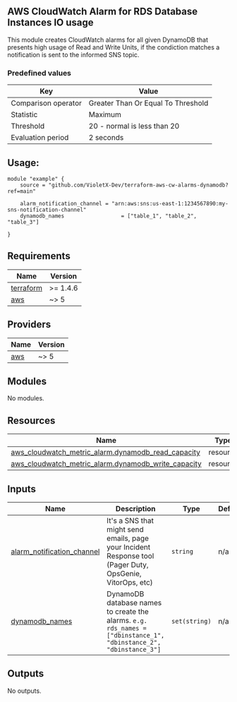 ## AWS CloudWatch Alarm for RDS Database Instances IO usage

This module creates CloudWatch alarms for all given DynamoDB that presents high usage of Read and Write Units, if the condiction matches a notification is sent to the informed SNS topic.

### Predefined values
| Key | Value |
|------|---------|
| Comparison operator | Greater Than Or Equal To Threshold |
| Statistic | Maximum |
| Threshold | 20 - normal is less than 20 |
| Evaluation period | 2 seconds |

## Usage:

```
module "example" {
    source = "github.com/VioletX-Dev/terraform-aws-cw-alarms-dynamodb?ref=main"

    alarm_notification_channel = "arn:aws:sns:us-east-1:1234567890:my-sns-notification-channel"
    dynamodb_names                  = ["table_1", "table_2", "table_3"]

}
```

## Requirements

| Name | Version |
|------|---------|
| <a name="requirement_terraform"></a> [terraform](#requirement\_terraform) | >= 1.4.6 |
| <a name="requirement_aws"></a> [aws](#requirement\_aws) | ~> 5 |

## Providers

| Name | Version |
|------|---------|
| <a name="provider_aws"></a> [aws](#provider\_aws) | ~> 5 |

## Modules

No modules.

## Resources

| Name | Type |
|------|------|
| [aws_cloudwatch_metric_alarm.dynamodb_read_capacity](https://registry.terraform.io/providers/hashicorp/aws/latest/docs/resources/cloudwatch_metric_alarm) | resource |
| [aws_cloudwatch_metric_alarm.dynamodb_write_capacity](https://registry.terraform.io/providers/hashicorp/aws/latest/docs/resources/cloudwatch_metric_alarm) | resource |

## Inputs

| Name | Description | Type | Default | Required |
|------|-------------|------|---------|:--------:|
| <a name="input_alarm_notification_channel"></a> [alarm\_notification\_channel](#input\_alarm\_notification\_channel) | It's a SNS that might send emails, page your Incident Response tool (Pager Duty, OpsGenie, VitorOps, etc) | `string` | n/a | yes |
| <a name="input_dynamodb_names"></a> [dynamodb\_names](#input\_dynamodb\_names) | DynamoDB database names to create the alarms. `e.g. rds_names = ["dbinstance_1", "dbinstance_2", "dbinstance_3"]` | `set(string)` | n/a | yes |

## Outputs

No outputs.
